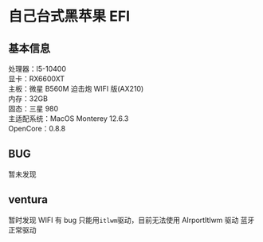 # 自己台式黑苹果 EFI

## 基本信息

处理器：I5-10400<br/>
显卡：RX6600XT<br/>
主板：微星 B560M 迫击炮 WIFI 版(AX210)<br/>
内存：32GB<br/>
固态：三星 980<br/>
主适配系统：MacOS Monterey 12.6.3<br/>
OpenCore：0.8.8<br/>

## BUG

暂未发现

## ventura

暂时发现 WIFI 有 bug 只能用`itlwm`驱动，目前无法使用 AIrportItlwm 驱动
蓝牙正常驱动
